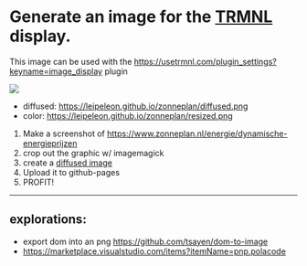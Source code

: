 # Generate an image for the [TRMNL](https://usetrmnl.com/) display.

This image can be used with the <https://usetrmnl.com/plugin_settings?keyname=image_display> plugin

![](https://leipeleon.github.io/zonneplan/diffused.png)

- diffused: <https://leipeleon.github.io/zonneplan/diffused.png>
- color: <https://leipeleon.github.io/zonneplan/resized.png>

1. Make a screenshot of https://www.zonneplan.nl/energie/dynamische-energieprijzen
2. crop out the graphic w/ imagemagick
3. create a [diffused image](https://leipeleon.github.io/zonneplan/diffused.png)
4. Upload it to github-pages
5. PROFIT!

---

## explorations:

- export dom into an png https://github.com/tsayen/dom-to-image
- https://marketplace.visualstudio.com/items?itemName=pnp.polacode
